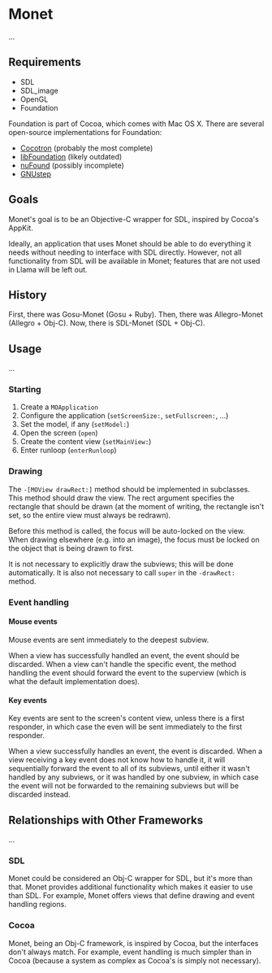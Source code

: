 Monet
=====

...

Requirements
------------

* SDL
* SDL_image
* OpenGL
* Foundation

Foundation is part of Cocoa, which comes with Mac OS X. There are several open-source implementations for Foundation:

* [Cocotron](http://www.cocotron.org/) (probably the most complete)
* [libFoundation](http://www.geocities.com/SiliconValley/Monitor/7464/libFoundation/) (likely outdated)
* [nuFound](http://github.com/timburks/nufound/tree/master) (possibly incomplete)
* [GNUstep](http://www.gnustep.org/)

Goals
-----

Monet's goal is to be an Objective-C wrapper for SDL, inspired by Cocoa's AppKit.

Ideally, an application that uses Monet should be able to do everything it needs without needing to interface with SDL directly. However, not all functionality from SDL will be available in Monet; features that are not used in Llama will be left out.

History
------

First, there was Gosu-Monet (Gosu + Ruby). Then, there was Allegro-Monet (Allegro + Obj-C). Now, there is SDL-Monet (SDL + Obj-C).

Usage
-----

...

### Starting

1. Create a `MOApplication`
2. Configure the application (`setScreenSize:`, `setFullscreen:`, ...)
3. Set the model, if any (`setModel:`)
4. Open the screen (`open`)
5. Create the content view (`setMainView:`)
6. Enter runloop (`enterRunloop`)

### Drawing

The `-[MOView drawRect:]` method should be implemented in subclasses. This method should draw the view. The rect argument specifies the rectangle that should be drawn (at the moment of writing, the rectangle isn't set, so the entire view must always be redrawn).

Before this method is called, the focus will be auto-locked on the view. When drawing elsewhere (e.g. into an image), the focus must be locked on the object that is being drawn to first.

It is not necessary to explicitly draw the subviews; this will be done automatically. It is also not necessary to call `super` in the `-drawRect:` method.

### Event handling

#### Mouse events

Mouse events are sent immediately to the deepest subview.

When a view has successfully handled an event, the event should be discarded. When a view can't handle the specific event, the method handling the event should forward the event to the superview (which is what the default implementation does).

#### Key events

Key events are sent to the screen's content view, unless there is a first responder, in which case the even will be sent immediately to the first responder.

When a view successfully handles an event, the event is discarded. When a view receiving a key event does not know how to handle it, it will sequentially forward the event to all of its subviews, until either it wasn't handled by any subviews, or it was handled by one subview, in which case the event will not be forwarded to the remaining subviews but will be discarded instead.

Relationships with Other Frameworks
-----------------------------------

...

### SDL

Monet could be considered an Obj-C wrapper for SDL, but it's more than that. Monet provides additional functionality which makes it easier to use than SDL. For example, Monet offers views that define drawing and event handling regions.

### Cocoa

Monet, being an Obj-C framework, is inspired by Cocoa, but the interfaces don't always match. For example, event handling is much simpler than in Cocoa (because a system as complex as Cocoa's is simply not necessary).
